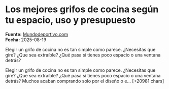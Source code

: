 # Los mejores grifos de cocina según tu espacio, uso y presupuesto

**Fuente:** [Mundodeportivo.com](https://www.mundodeportivo.com/elrecomendador/20250819/1002517034/mejores-grifos-cocina-espacio-presupuesto-rsc.html)  
**Fecha:** 2025-08-19

Elegir un grifo de cocina no es tan simple como parece. ¿Necesitas que gire? ¿Que sea extraíble? ¿Qué pasa si tienes poco espacio o una ventana detrás?

Elegir un grifo de cocina no es tan simple como parece. ¿Necesitas que gire? ¿Que sea extraíble? ¿Qué pasa si tienes poco espacio o una ventana detrás?
Muchos acaban comprando solo por el diseño o e… [+20981 chars]
